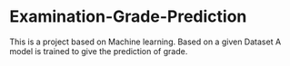 # Examination-Grade-Prediction

This is a project based on Machine learning.
Based on a given Dataset A model is trained to give the prediction of grade.
